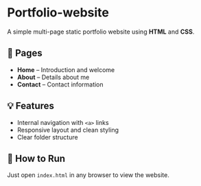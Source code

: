 # Portfolio-website

A simple multi-page static portfolio website using **HTML** and **CSS**.

## 🚀 Pages

- **Home** – Introduction and welcome
- **About** – Details about me
- **Contact** – Contact information

## 💡 Features

- Internal navigation with `<a>` links
- Responsive layout and clean styling
- Clear folder structure

## 📁 How to Run

Just open `index.html` in any browser to view the website.
